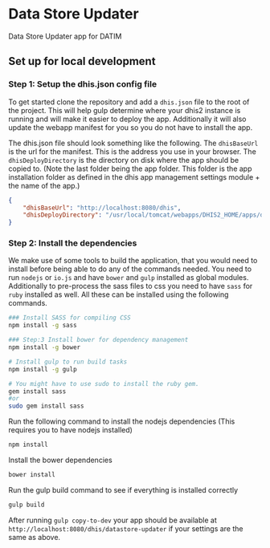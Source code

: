# Data Store Updater

Data Store Updater app for DATIM

## Set up for local development

### Step 1: Setup the dhis.json config file
To get started clone the repository and add a `dhis.json` file to the root of the project. This will help gulp determine where your dhis2 instance is running and will make it easier to deploy the app. Additionally it will also update the webapp manifest for you so you do not have to install the app.

The dhis.json file should look something like the following.
The `dhisBaseUrl` is the url for the manifest. This is the address you use in your browser.
The `dhisDeployDirectory` is the directory on disk where the app should be copied to. (Note the last folder being the app folder. This folder is the app installation folder as defined in the dhis app management settings module + the name of the app.)

```json
{
    "dhisBaseUrl": "http://localhost:8080/dhis",
    "dhisDeployDirectory": "/usr/local/tomcat/webapps/DHIS2_HOME/apps/datastore-updater/"
}
```

### Step 2: Install the dependencies
We make use of some tools to build the application, that you would need to install before being able to do any of the commands needed. You need to run `nodejs` or `io.js` and have `bower` and `gulp` installed as global modules. Additionally to pre-process the sass files to css you need to have `sass` for `ruby` installed as well. All these can be installed using the following commands.

```bash
### Install SASS for compiling CSS
npm install -g sass

### Step:3 Install bower for dependency management
npm install -g bower

# Install gulp to run build tasks
npm install -g gulp

# You might have to use sudo to install the ruby gem.
gem install sass 
#or
sudo gem install sass 
```

Run the following command to install the nodejs dependencies (This requires you to have nodejs installed)
```bash
npm install
```

Install the bower dependencies
```bash
bower install
```

Run the gulp build command to see if everything is installed correctly
```bash
gulp build
```

After running `gulp copy-to-dev` your app should be available at `http://localhost:8080/dhis/datastore-updater` if your settings are the same as above.
